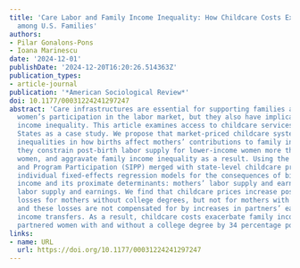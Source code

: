 ```yaml
---
title: 'Care Labor and Family Income Inequality: How Childcare Costs Exacerbate Inequality
  among U.S. Families'
authors:
- Pilar Gonalons-Pons
- Ioana Marinescu
date: '2024-12-01'
publishDate: '2024-12-20T16:20:26.514363Z'
publication_types:
- article-journal
publication: '*American Sociological Review*'
doi: 10.1177/00031224241297247
abstract: 'Care infrastructures are essential for supporting families and enabling
  women’s participation in the labor market, but they also have implications for family
  income inequality. This article examines access to childcare services in the United
  States as a case study. We propose that market-priced childcare systems generate
  inequalities in how births affect mothers’ contributions to family income, because
  they constrain post-birth labor supply for lower-income women more than for higher-income
  women, and aggravate family income inequality as a result. Using the Survey of Income
  and Program Participation (SIPP) merged with state-level childcare prices, we estimate
  individual fixed-effects regression models for the consequences of births on family
  income and its proximate determinants: mothers’ labor supply and earnings, and partners’
  labor supply and earnings. We find that childcare prices increase post-birth earnings
  losses for mothers without college degrees, but not for mothers with college degrees,
  and these losses are not compensated for by increases in partners’ earnings or by
  income transfers. As a result, childcare costs exacerbate family income gaps between
  partnered women with and without a college degree by 34 percentage points.'
links:
- name: URL
  url: https://doi.org/10.1177/00031224241297247
---
```

